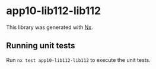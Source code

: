# app10-lib112-lib112

This library was generated with [Nx](https://nx.dev).

## Running unit tests

Run `nx test app10-lib112-lib112` to execute the unit tests.
